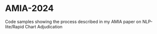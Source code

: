 # AMIA-2024
Code samples showing the process described in my AMIA paper on NLP-lite/Rapid Chart Adjudication
